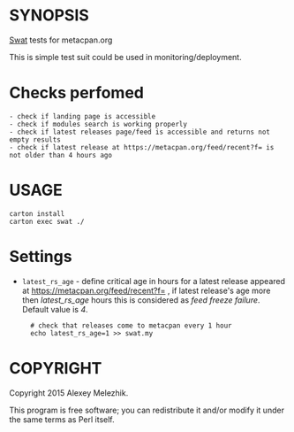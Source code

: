 # SYNOPSIS

[Swat](https://github.com/melezhik/swat) tests for metacpan.org

This is simple test suit could be used in monitoring/deployment.

# Checks perfomed

    - check if landing page is accessible
    - check if modules search is working properly
    - check if latest releases page/feed is accessible and returns not empty results 
    - check if latest release at https://metacpan.org/feed/recent?f= is not older than 4 hours ago

# USAGE

    carton install
    carton exec swat ./  

# Settings

- `latest_rs_age` - define critical age in hours for a latest release appeared at https://metacpan.org/feed/recent?f= , if latest release's age more then
_latest\_rs\_age_ hours this is considered as _feed freeze failure_. Default value is _4_.

        # check that releases come to metacpan every 1 hour
        echo latest_rs_age=1 >> swat.my

# COPYRIGHT

Copyright 2015 Alexey Melezhik.

This program is free software; you can redistribute it and/or modify it under the same terms as Perl itself.
